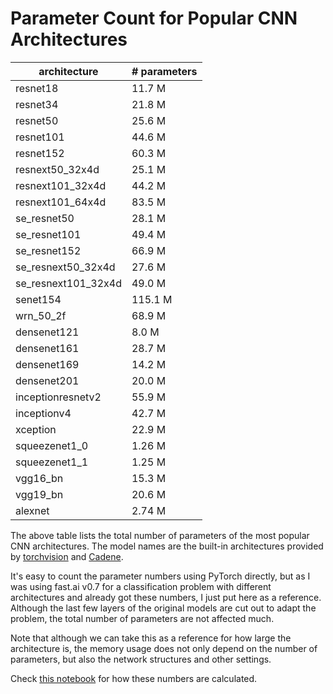 # Parameter Count for Popular CNN Architectures

architecture | # parameters
---|---
resnet18 | 11.7 M
resnet34 | 21.8 M
resnet50 | 25.6 M
resnet101 | 44.6 M
resnet152 | 60.3 M
resnext50_32x4d | 25.1 M
resnext101_32x4d | 44.2 M
resnext101\_64x4d | 83.5 M
se\_resnet50 | 28.1 M
se\_resnet101 | 49.4 M
se\_resnet152 | 66.9 M
se\_resnext50_32x4d | 27.6 M
se\_resnext101_32x4d | 49.0 M
senet154 | 115.1 M
wrn\_50_2f | 68.9 M
densenet121 | 8.0 M
densenet161 | 28.7 M
densenet169 | 14.2 M
densenet201 | 20.0 M
inceptionresnetv2 | 55.9 M
inceptionv4 | 42.7 M
xception | 22.9 M
squeezenet1_0 | 1.26 M
squeezenet1_1 | 1.25 M
vgg16_bn | 15.3 M
vgg19_bn | 20.6 M
alexnet | 2.74 M

The above table lists the total number of parameters of the most popular CNN architectures. The model names are the built-in architectures provided by [torchvision](https://pytorch.org/docs/stable/torchvision/index.html) and [Cadene](https://github.com/Cadene/pretrained-models.pytorch). 

It's easy to count the parameter numbers using PyTorch directly, but as I was using fast.ai v0.7 for a classification problem with different architectures and already got these numbers, I just put here as a reference. Although the last few layers of the original models are cut out to adapt the problem, the total number of parameters are not affected much. 

Note that although we can take this as a reference for how large the architecture is, the memory usage does not only depend on the number of parameters, but also the network structures and other settings.  

Check [this notebook](cnn_arch_n_params.ipynb) for how these numbers are calculated. 